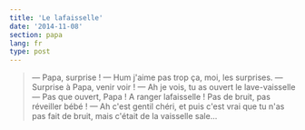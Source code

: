 ```yaml
---
title: 'Le lafaisselle'
date: '2014-11-08'
section: papa
lang: fr
type: post
---
```


> — Papa, surprise !
> — Hum j'aime pas trop ça, moi, les surprises.
> — Surprise à Papa, venir voir !
> — Ah je vois, tu as ouvert le lave-vaisselle
> — Pas que ouvert, Papa ! A ranger lafaisselle ! Pas de bruit, pas réveiller bébé !
> — Ah c'est gentil chéri, et puis c'est vrai que tu n'as pas fait de bruit, mais c'était de la vaisselle sale...

